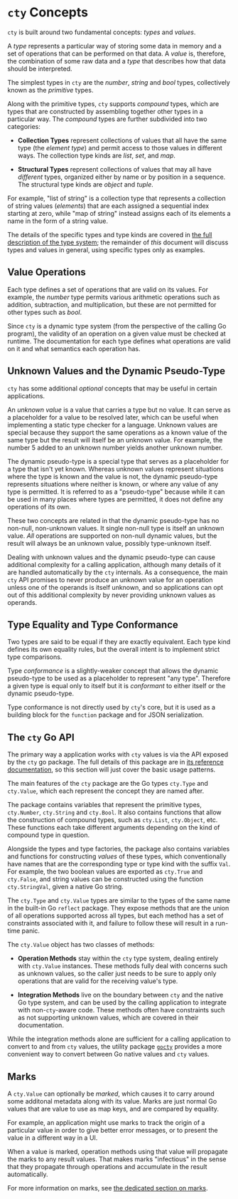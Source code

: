 # `cty` Concepts

`cty` is built around two fundamental concepts: _types_ and _values_.

A _type_ represents a particular way of storing some data in memory and a
set of operations that can be performed on that data. A _value_ is, therefore,
the combination of some raw data and a _type_ that describes how that data
should be interpreted.

The simplest types in `cty` are the _number_, _string_ and _bool_ types,
collectively known as the _primitive_ types.

Along with the primitive types, `cty` supports _compound_ types, which are
types that are constructed by assembling together other types in a particular
way. The _compound_ types are further subdivided into two categories:

* **Collection Types** represent collections of values that all have the same
  type (the _element type_) and permit access to those values in different
  ways. The collection type kinds are _list_, _set_, and _map_.

* **Structural Types** represent collections of values that may all have
  _different_ types, organized either by name or by position in a sequence.
  The structural type kinds are _object_ and _tuple_.

For example, "list of string" is a collection type that represents a
collection of string values (_elements_) that are each assigned a sequential
index starting at zero, while "map of string" instead assigns each of its
elements a name in the form of a string value.

The details of the specific types and type kinds are covered in
[the full description of the type system](./types.md); the remainder of _this_
document will discuss types and values in general, using specific types only
as examples.

## Value Operations

Each type defines a set of operations that are valid on its values. For
example, the _number_ type permits various arithmetic operations such as
addition, subtraction, and multiplication, but these are not permitted for
other types such as _bool_.

Since `cty` is a dynamic type system (from the perspective of the calling Go
program), the validity of an operation on a given value must be checked at
runtime. The documentation for each type defines what operations are valid
on it and what semantics each operation has.

## Unknown Values and the Dynamic Pseudo-Type

`cty` has some additional _optional_ concepts that may be useful in certain
applications.

An _unknown value_ is a value that carries a type but no value. It can serve
as a placeholder for a value to be resolved later, which can be useful when
implementing a static type checker for a language. Unknown values are special
because they support the same operations as a known value of the same type
but the result will itself be an unknown value. For example, the number 5
added to an unknown number yields another unknown number.

The dynamic pseudo-type is a special type that serves as a placeholder for
a type that isn't yet known. Whereas unknown values represent situations where
the type is known and the value is not, the dynamic pseudo-type represents
situations where neither is known, or where any value of any type is permitted.
It is referred to as a "pseudo-type" because while it can be used in many
places where types are permitted, it does not define any operations of its own.

These two concepts are related in that the dynamic pseudo-type has no non-null,
non-unknown values. It single non-null type is itself an unknown value.
_All_ operations are supported on non-null dynamic values, but the result
will always be an unknown value, possibly type-unknown itself.

Dealing with unknown values and the dynamic pseudo-type can cause additional
complexity for a calling application, although many details of it are handled
automatically by the `cty` internals. As a consequence, the main `cty` API
promises to never produce an unknown value for an operation unless one of the
operands is itself unknown, and so applications can opt out of this additional
complexity by never providing unknown values as operands.

## Type Equality and Type Conformance

Two types are said to be equal if they are exactly equivalent. Each type kind
defines its own equality rules, but the overall intent is to implement strict
type comparisons.

Type _conformance_ is a slightly-weaker concept that allows the dynamic
pseudo-type to be used as a placeholder to represent "any type". Therefore
a given type is equal only to itself but it is _conformant_ to either itself
or the dynamic pseudo-type.

Type conformance is not directly used by `cty`'s core, but it is used as
a building block for the `function` package and for JSON serialization.

## The `cty` Go API

The primary way a application works with `cty` values is via the API exposed
by the `cty` go package. The full details of this package are in
[its reference documentation](https://godoc.org/github.com/zclconf/go-cty/cty),
so this section will just cover the basic usage patterns.

The main features of the `cty` package are the Go types `cty.Type` and `cty.Value`,
which each represent the concept they are named after.

The package contains variables that represent the primitive types, `cty.Number`,
`cty.String` and `cty.Bool`. It also contains functions that allow the
construction of compound types, such as `cty.List`, `cty.Object`, etc. These
functions each take different arguments depending on the kind of compound type
in question.

Alongside the types and type factories, the package also contains variables
and functions for constructing _values_ of these types, which conventionally
have names that are the corresponding type or type kind with the suffix `Val`.
For example, the two boolean values are exported as `cty.True` and `cty.False`,
and string values can be constructed using the function `cty.StringVal`, given
a native Go string.

The `cty.Type` and `cty.Value` types are similar to the types of the same
name in the built-in Go `reflect` package. They expose methods that are the
union of all operations supported across all types, but each method has a
set of constraints associated with it, and failure to follow these will result
in a run-time panic.

The `cty.Value` object has two classes of methods:

* **Operation Methods** stay within the `cty` type system, dealing entirely
  with `cty.Value` instances. These methods fully deal with concerns such as
  unknown values, so the caller just needs to be sure to apply only operations
  that are valid for the receiving value's type.

* **Integration Methods** live on the boundary between `cty` and the native
  Go type system, and can be used by the calling application to integrate
  with non-`cty`-aware code. These methods often have constraints such as not
  supporting unknown values, which are covered in their documentation.

While the integration methods alone are sufficient for a calling application
to convert to and from `cty` values, the utility package
[`gocty`](./gocty.html) provides a more convenient way to convert between
Go native values and `cty` values.

## Marks

A `cty.Value` can optionally be _marked_, which causes it to carry around some
additonal metadata along with its value. Marks are just normal Go values that
are value to use as map keys, and are compared by equality.

For example, an application might use marks to track the origin of a particular
value in order to give better error messages, or to present the value in a
different way in a UI.

When a value is marked, operation methods using that value will propagate the
marks to any result values. That makes marks "infectious" in the sense that
they propagate through operations and accumulate in the result automatically.

For more information on marks, see [the dedicated section on marks](./marks.md).
